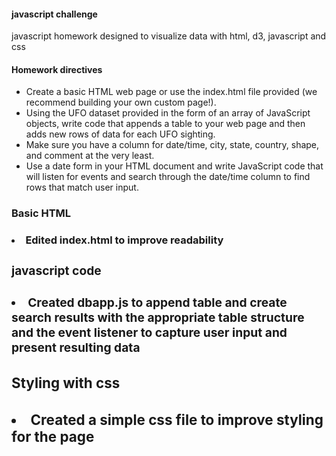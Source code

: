 <h4>javascript challenge</h4>  

javascript homework designed to visualize data with html, d3, javascript and css

<h4>Homework directives</h4>  
<ul>
<li>Create a basic HTML web page or use the index.html file provided (we recommend building your own custom page!).

<li>Using the UFO dataset provided in the form of an array of JavaScript objects, write code that appends a table to your web page and then adds new rows of data for each UFO sighting.

<li>Make sure you have a column for date/time, city, state, country, shape, and comment at the very least.

<li>Use a date form in your HTML document and write JavaScript code that will listen for events and search through the date/time column to find rows that match user input.
</ul>

<h3>Basic HTML<h3>
<li>Edited index.html to improve readability
  
<h3>javascript code<h3>
<li>Created dbapp.js to append table and create search results with the appropriate table structure and the event listener to capture user input and present resulting data
  
<h3>Styling with css<h3>
<li>Created a simple css file to improve styling for the page
  
